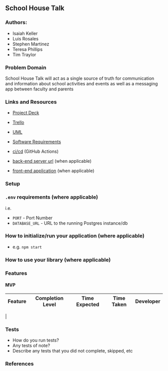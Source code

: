 ## School House Talk

### Authors:

- Isaiah Keller
- Luis Rosales
- Stephen Martinez
- Teresa Phillips
- Tim Traylor

### Problem Domain

School House Talk will act as a single source of truth for communication and information about school activities and events as well as a messaging app between faculty and parents

### Links and Resources

- [Project Deck](https://docs.google.com/presentation/d/1sjMvWgOLFNzgRsVHPoguDWuKrk0tR04XeYjH9Z0Gr2k/edit#slide=id.g2accd1c413_3_31)
- [Trello](https://trello.com/w/cf401team)
- [UML](needed)
- [Software Requirements](/requirements.md)

- [ci/cd](http://xyz.com) (GitHub Actions)
- [back-end server url](http://xyz.com) (when applicable)
- [front-end application](http://xyz.com) (when applicable)

### Setup

### `.env` requirements (where applicable)

i.e.

- `PORT` - Port Number
- `DATABASE_URL` - URL to the running Postgres instance/db

### How to initialize/run your application (where applicable)

- e.g. `npm start`

### How to use your library (where applicable)

### Features

#### MVP

|  Feature  |  Completion Level  |  Time Expected  |  Time Taken  |  Developer  |
| :---------------------- | :-----------: | :-------: | :-------: | :-------------|
|

### Tests

- How do you run tests?
- Any tests of note?
- Describe any tests that you did not complete, skipped, etc

### References
